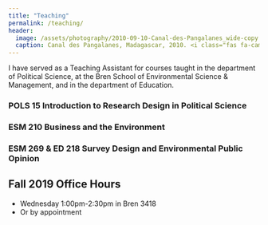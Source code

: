 ```yaml
---
title: "Teaching"
permalink: /teaching/
header:
  image: /assets/photography/2010-09-10-Canal-des-Pangalanes_wide-copy.jpg
  caption: Canal des Pangalanes, Madagascar, 2010. <i class="fas fa-camera"></i> A. Lépissier
---
```


I have served as a Teaching Assistant for courses taught in the department of Political Science, at the Bren School of Environmental Science & Management, and in the department of Education.

### POLS 15 Introduction to Research Design in Political Science

### ESM 210 Business and the Environment

### ESM 269 & ED 218 Survey Design and Environmental Public Opinion

## Fall 2019 Office Hours
* Wednesday 1:00pm-2:30pm in Bren 3418
* Or by appointment

<!-- Calendly inline widget begin -->
<div class="calendly-inline-widget" data-url="https://calendly.com/alice-lepissier/office-hours" style="min-width:320px;height:630px;"></div>
<script type="text/javascript" src="https://assets.calendly.com/assets/external/widget.js"></script>
<!-- Calendly inline widget end -->